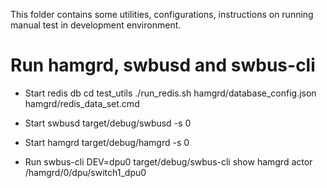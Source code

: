 This folder contains some utilities, configurations, instructions on running manual test in development environment.

# Run hamgrd, swbusd and swbus-cli
- Start redis db
    cd test_utils
    ./run_redis.sh hamgrd/database_config.json hamgrd/redis_data_set.cmd 

- Start swbusd
    target/debug/swbusd -s 0

- Start hamgrd
    target/debug/hamgrd -s 0

- Run swbus-cli
    DEV=dpu0 target/debug/swbus-cli show hamgrd actor /hamgrd/0/dpu/switch1_dpu0
